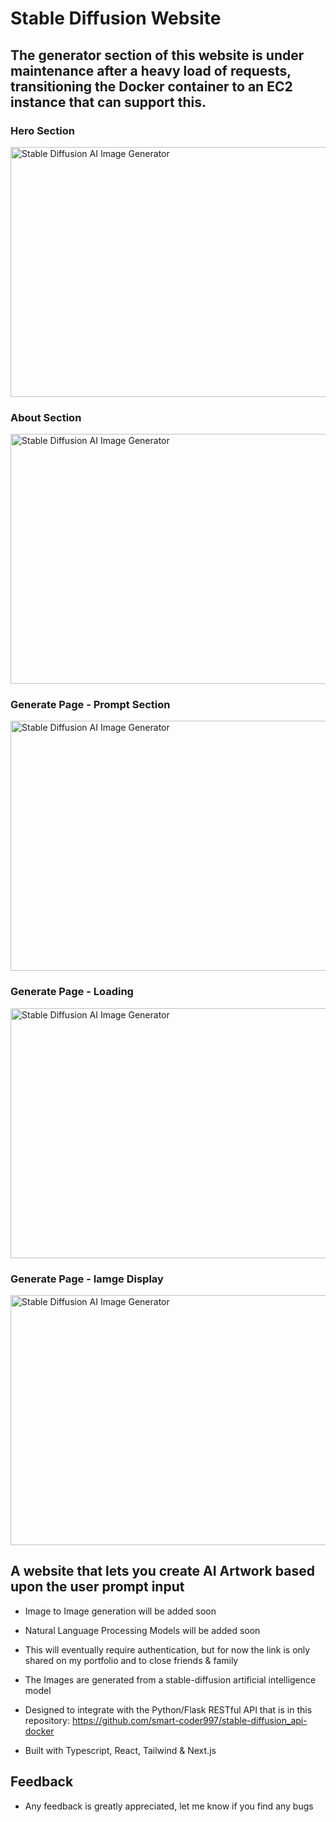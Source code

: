 # Stable Diffusion Website
## The generator section of this website is under maintenance after a heavy load of requests, transitioning the Docker container to an EC2 instance that can support this.

### Hero Section
<img alt="Stable Diffusion AI Image Generator" width="1000px" height="400px" src="https://github.com/smart-coder997/smart-coder997/tree/main/AI_Image_Generator/readme_pic/stable-diffusion1.png" />

### About Section
<img alt="Stable Diffusion AI Image Generator" width="1000px" height="400px" src="https://github.com/smart-coder997/smart-coder997/tree/main/AI_Image_Generator/readme_pic/stable-diffusion2.png" />

### Generate Page - Prompt Section
<img alt="Stable Diffusion AI Image Generator" width="1000px" height="400px" src="https://github.com/smart-coder997/AI_Image_Generator/tree/main/readme_pic/stable-diffusion3.png" />

### Generate Page - Loading
<img alt="Stable Diffusion AI Image Generator" width="1000px" height="400px" src="https://github.com/smart-coder997/AI_Image_Generator/tree/main/readme_pic/stable-diffusion4.png" />

### Generate Page - Iamge Display
<img alt="Stable Diffusion AI Image Generator" width="1000px" height="400px" src="https://github.com/smart-coder997/AI_Image_Generator/tree/main/readme_pic/stable-diffusion5.png" />

## A website that lets you create AI Artwork based upon the user prompt input

* Image to Image generation will be added soon

* Natural Language Processing Models will be added soon

* This will eventually require authentication, but for now the link is only shared on my portfolio and to close friends & family

* The Images are generated from a stable-diffusion artificial intelligence model

* Designed to integrate with the Python/Flask RESTful API that is in this repository: https://github.com/smart-coder997/stable-diffusion_api-docker

* Built with Typescript, React, Tailwind & Next.js


## Feedback
* Any feedback is greatly appreciated, let me know if you find any bugs
